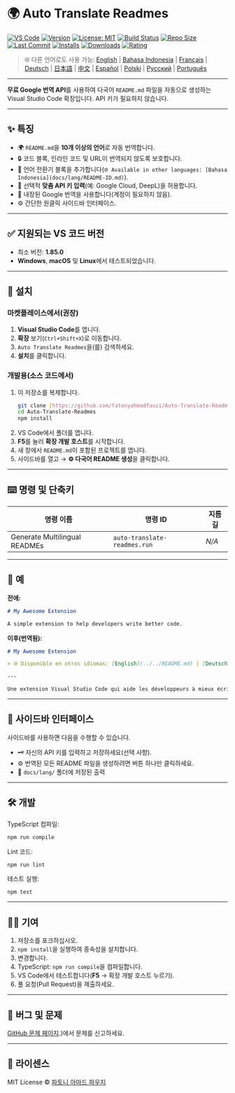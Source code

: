 # 🌍 Auto Translate Readmes

[![VS Code](https://img.shields.io/badge/VS%20Code-1.85.0+-blue.svg)](https://code.visualstudio.com/)
[![Version](https://img.shields.io/github/v/release/fatonyahmadfauzi/Auto-Translate-Readmes?color=blue.svg)](https://github.com/fatonyahmadfauzi/Auto-Translate-Readmes/releases)
[![License: MIT](https://img.shields.io/github/license/fatonyahmadfauzi/Auto-Translate-Readmes?color=green.svg)](../../LICENSE)
[![Build Status](https://github.com/fatonyahmadfauzi/Auto-Translate-Readmes/actions/workflows/main.yml/badge.svg)](https://github.com/fatonyahmadfauzi/Auto-Translate-Readmes/actions)
[![Repo Size](https://img.shields.io/github/repo-size/fatonyahmadfauzi/Auto-Translate-Readmes?color=yellow.svg)](https://github.com/fatonyahmadfauzi/Auto-Translate-Readmes)
[![Last Commit](https://img.shields.io/github/last-commit/fatonyahmadfauzi/Auto-Translate-Readmes?color=brightgreen.svg)](https://github.com/fatonyahmadfauzi/Auto-Translate-Readmes/commits/main)
[![Installs](https://vsmarketplacebadges.dev/installs-short/fatonyahmadfauzi.auto-translate-readmes.svg)](https://marketplace.visualstudio.com/items?itemName=fatonyahmadfauzi.auto-translate-readmes)
[![Downloads](https://vsmarketplacebadges.dev/downloads-short/fatonyahmadfauzi.auto-translate-readmes.svg)](https://marketplace.visualstudio.com/items?itemName=fatonyahmadfauzi.auto-translate-readmes)
[![Rating](https://vsmarketplacebadges.dev/rating-short/fatonyahmadfauzi.auto-translate-readmes.svg)](https://marketplace.visualstudio.com/items?itemName=fatonyahmadfauzi.auto-translate-readmes)

> 🌐 다른 언어로도 사용 가능: [English](../../README.md) | [Bahasa Indonesia](README-ID.md) | [Français](README-FR.md) | [Deutsch](README-DE.md) | [日本語](README-JP.md) | [中文](README-ZH.md) | [Español](README-ES.md) | [Polski](README-PL.md) | [Русский](README-RU.md) | [Português](README-PT.md)

---

**무료 Google 번역 API**를 사용하여 다국어 `README.md` 파일을 자동으로 생성하는 Visual Studio Code 확장입니다. API 키가 필요하지 않습니다.

---

## ✨ 특징

- 🌍 `README.md`을 **10개 이상의 언어**로 자동 번역합니다.
- 🔒 코드 블록, 인라인 코드 및 URL이 번역되지 않도록 보호합니다.
- 💬 언어 전환기 블록을 추가합니다(`🌐 Available in other languages: [Bahasa Indonesia](docs/lang/README-ID.md)`).
- 💾 선택적 **맞춤 API 키 입력**(예: Google Cloud, DeepL)을 허용합니다.
- 🧠 내장된 Google 번역을 사용합니다(계정이 필요하지 않음).
- ⚙️ 간단한 원클릭 사이드바 인터페이스.

---

## ✅ 지원되는 VS 코드 버전

- 최소 버전: **1.85.0**
- **Windows**, **macOS** 및 **Linux**에서 테스트되었습니다.

---

## 🧩 설치

### 마켓플레이스에서(권장)

1. **Visual Studio Code**를 엽니다.
2. **확장** 보기(`Ctrl+Shift+X`)로 이동합니다.
3. `Auto Translate Readmes`을(를) 검색하세요.
4. **설치**를 클릭합니다.

### 개발용(소스 코드에서)

1. 이 저장소를 복제합니다.
    ```bash
    git clone [https://github.com/fatonyahmadfauzi/Auto-Translate-Readmes.git](https://github.com/fatonyahmadfauzi/Auto-Translate-Readmes.git)
    cd Auto-Translate-Readmes
    npm install
    ```
2. VS Code에서 폴더를 엽니다.
3. **F5**를 눌러 **확장 개발 호스트**를 시작합니다.
4. 새 창에서 `README.md`이 포함된 프로젝트를 엽니다.
5. 사이드바를 열고 → **⚙️ 다국어 README 생성**을 클릭합니다.

---

## ⌨️ 명령 및 단축키

| 명령 이름 | 명령 ID | 지름길 |
| ----------------------------- | ---------------------------- | -------- |
| Generate Multilingual READMEs | `auto-translate-readmes.run` | _N/A_    |

---

## 🧠 예

**전에:**

```md
# My Awesome Extension

A simple extension to help developers write better code.
```

**이후(번역됨):**

```md
# My Awesome Extension

> 🌐 Disponible en otros idiomas: [English](../../README.md) | [Deutsch](README-DE.md) | [Français](README-FR.md)

---

Une extension Visual Studio Code qui aide les développeurs à mieux écrire du code.
```

---

## 🧠 사이드바 인터페이스

사이드바를 사용하면 다음을 수행할 수 있습니다.

- 🗝️ 자신의 API 키를 입력하고 저장하세요(선택 사항).
- ⚙️ 번역된 모든 README 파일을 생성하려면 버튼 하나만 클릭하세요.
- 📁 `docs/lang/` 폴더에 저장된 출력

---

## 🛠️ 개발

TypeScript 컴파일:

```bash
npm run compile
```

Lint 코드:

```bash
npm run lint
```

테스트 실행:

```bash
npm test
```

---

## 🧑‍💻 기여

1. 저장소를 포크하십시오.
2. `npm install`을 실행하여 종속성을 설치합니다.
3. 변경합니다.
4. TypeScript: `npm run compile`을 컴파일합니다.
5. VS Code에서 테스트합니다(**F5** → 확장 개발 호스트 누르기).
6. 풀 요청(Pull Request)을 제출하세요.

---

## 🐞 버그 및 문제

[GitHub 문제 페이지](https://github.com/fatonyahmadfauzi/Auto-Translate-Readmes/issues).)에서 문제를 신고하세요.

---

## 🧾 라이센스

MIT License © [파토니 아마드 파우지](../../LICENSE)
